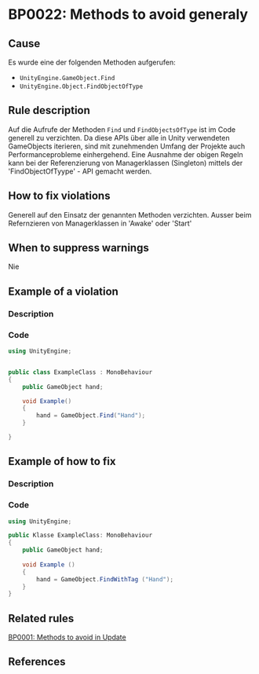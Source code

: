 # BP0022: Methods to avoid generaly

## Cause

Es wurde eine der folgenden Methoden aufgerufen:
  - `UnityEngine.GameObject.Find`
  - `UnityEngine.Object.FindObjectOfType`

## Rule description

Auf die Aufrufe der Methoden `Find` und `FindObjectsOfType` ist im Code generell zu verzichten. Da diese APIs über alle in Unity verwendeten GameObjects iterieren, sind mit zunehmenden Umfang der Projekte auch Performanceprobleme einhergehend.
Eine Ausnahme der obigen Regeln kann bei der Referenzierung von Managerklassen (Singleton) mittels der 'FindObjectOfTyype' - API gemacht werden.

## How to fix violations

Generell auf den Einsatz der genannten Methoden verzichten. Ausser beim Refernzieren von Managerklassen in 'Awake' oder 'Start'

## When to suppress warnings

Nie

## Example of a violation

### Description

### Code

```csharp
using UnityEngine;


public class ExampleClass : MonoBehaviour
{
    public GameObject hand;

    void Example()
    {
        hand = GameObject.Find("Hand");
    }

}
```

## Example of how to fix

### Description

### Code

```csharp
using UnityEngine;

public Klasse ExampleClass: MonoBehaviour
{
    public GameObject hand;
    
    void Example ()
    {
        hand = GameObject.FindWithTag ("Hand"); 
    }
}
```

## Related rules

[BP0001: Methods to avoid in Update](https://github.com/emanuelbuholer/unity-best-practices/blob/master/docs/reference/BP0001_MethodsToAvoidInUpdate.md)

## References

